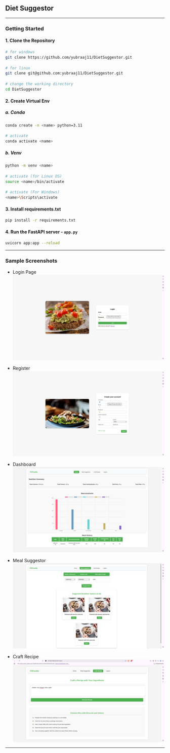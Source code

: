 ## Diet Suggestor
---

### Getting Started

#### 1. Clone the Repository
```bash
# for windows
git clone https://github.com/yubraaj11/DietSuggestor.git

# for linux
git clone git@github.com:yubraaj11/DietSuggestor.git

# change the working directory
cd DietSuggestor
```

#### 2. Create Virtual Env
##### a. Conda
```bash
conda create -n <name> python=3.11

# activate 
conda activate <name>
```

##### b. Venv
```bash
python -m venv <name>

# activate (for Linux OS)
source <name>/bin/activate

# activate (For Windows)
<name>\Scripts\activate
```

#### 3. Install requirements.txt
```bash
pip install -r requirements.txt
```

#### 4. Run the FastAPI server -  `app.py`
```bash
uvicorn app:app --reload
```
---
### Sample Screenshots

- Login Page
![login page](static/img/Login.png)

- Register
![Register User](static/img/Register.png)

- Dashboard
![Dashboard](static/img/Dashboard.png)

- Meal Suggestor
![Meal Suggestor](static/img/MealSuggestor.png)

- Craft Recipe
![Craft Recipe](static/img/CraftRecipee.png)

---
